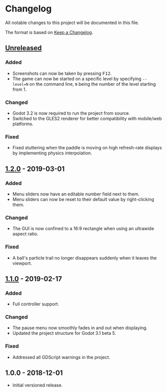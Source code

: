 # Changelog

All notable changes to this project will be documented in this file.

The format is based on [Keep a Changelog](http://keepachangelog.com/en/1.0.0/).

## [Unreleased]

### Added

- Screenshots can now be taken by pressing <kbd>F12</kbd>.
- The game can now be started on a specific level by specifying `--level=N`
  on the command line, `N` being the number of the level starting from 1.

### Changed

- Godot 3.2 is now required to run the project from source.
- Switched to the GLES2 renderer for better compatibility with mobile/web platforms.

### Fixed

- Fixed stuttering when the paddle is moving on high refresh-rate displays
  by implementing physics interpolation.

## [1.2.0] - 2019-03-01

### Added

- Menu sliders now have an editable number field next to them.
- Menu sliders can now be reset to their default value by right-clicking them.

### Changed

- The GUI is now confined to a 16:9 rectangle when using an ultrawide
  aspect ratio.

### Fixed

- A ball's particle trail no longer disappears suddenly when it leaves
  the viewport.

## [1.1.0] - 2019-02-17

### Added

- Full controller support.

### Changed

- The pause menu now smoothly fades in and out when displaying.
- Updated the project structure for Godot 3.1 beta 5.

### Fixed

- Addressed all GDScript warnings in the project.

## 1.0.0 - 2018-12-01

- Initial versioned release.

[Unreleased]: https://github.com/Calinou/escape-space/compare/v1.2.0...HEAD
[1.2.0]: https://github.com/Calinou/escape-space/compare/v1.1.0...v1.2.0
[1.1.0]: https://github.com/Calinou/escape-space/compare/v1.0.0...v1.1.0
